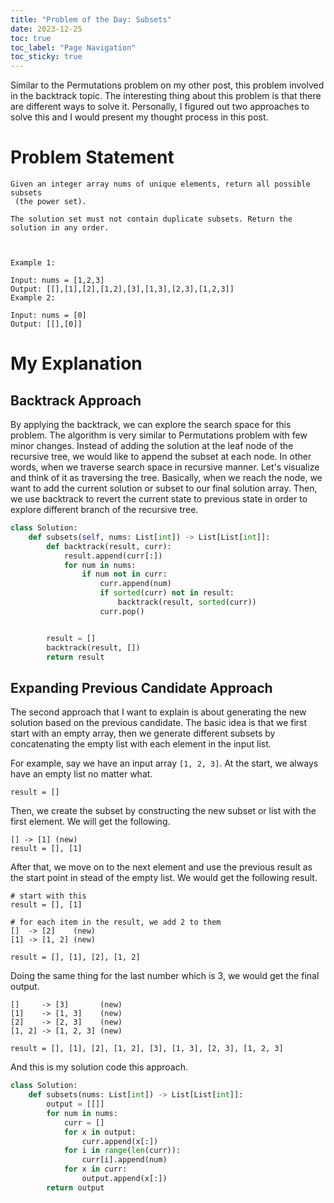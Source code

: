 ```yaml
---
title: "Problem of the Day: Subsets"
date: 2023-12-25
toc: true
toc_label: "Page Navigation"
toc_sticky: true
---
```

Similar to the Permutations problem on my other post, this problem involved in the backtrack topic. The interesting thing about this problem is that there are different ways to solve it. Personally, I figured out two approaches to solve this and I would present my thought process in this post.

# Problem Statement
```
Given an integer array nums of unique elements, return all possible 
subsets
 (the power set).

The solution set must not contain duplicate subsets. Return the solution in any order.

 

Example 1:

Input: nums = [1,2,3]
Output: [[],[1],[2],[1,2],[3],[1,3],[2,3],[1,2,3]]
Example 2:

Input: nums = [0]
Output: [[],[0]]
```

# My Explanation
## Backtrack Approach
By applying the backtrack, we can explore the search space for this problem. The algorithm is very similar to Permutations problem with few minor changes. Instead of adding the solution at the leaf node of the recursive tree, we would like to append the subset at each node. In other words, when we traverse search space in recursive manner. Let's visualize and think of it as traversing the tree. Basically, when we reach the node, we want to add the current solution or subset to our final solution array. Then, we use backtrack to revert the current state to previous state in order to explore different branch of the recursive tree.

```python
class Solution:
    def subsets(self, nums: List[int]) -> List[List[int]]:
        def backtrack(result, curr):
            result.append(curr[:])
            for num in nums:
                if num not in curr:
                    curr.append(num)
                    if sorted(curr) not in result:
                        backtrack(result, sorted(curr))
                    curr.pop()


        result = []
        backtrack(result, [])
        return result
```

## Expanding Previous Candidate Approach
The second approach that I want to explain is about generating the new solution based on the previous candidate. The basic idea is that we first start with an empty array, then we generate different subsets by concatenating the empty list with each element in the input list. 

For example, say we have an input array `[1, 2, 3]`. At the start, we always have an empty list no matter what. 
```
result = []
```
Then, we create the subset by constructing the new subset or list with the first element. We will get the following.
```
[] -> [1] (new)
result = [], [1]
```
After that, we move on to the next element and use the previous result as the start point in stead of the empty list. We would get the following result.
```
# start with this
result = [], [1]

# for each item in the result, we add 2 to them
[]  -> [2]    (new)
[1] -> [1, 2] (new)

result = [], [1], [2], [1, 2]
```
Doing the same thing for the last number which is 3, we would get the final output.
```
[]     -> [3]       (new)
[1]    -> [1, 3]    (new)
[2]    -> [2, 3]    (new)
[1, 2] -> [1, 2, 3] (new)

result = [], [1], [2], [1, 2], [3], [1, 3], [2, 3], [1, 2, 3]
```

And this is my solution code this approach.
```python
class Solution:
    def subsets(nums: List[int]) -> List[List[int]]:
        output = [[]]
        for num in nums:
            curr = []
            for x in output:
                curr.append(x[:])
            for i in range(len(curr)):
                curr[i].append(num)
            for x in curr:
                output.append(x[:])
        return output
```